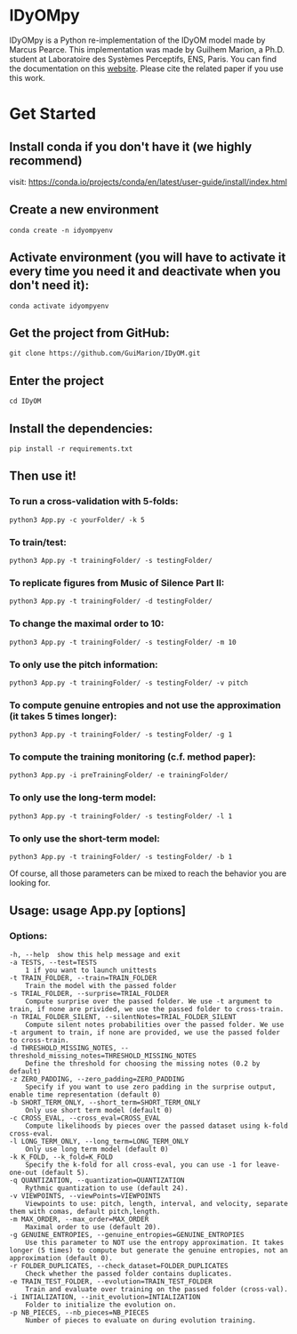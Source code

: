 # IDyOMpy
IDyOMpy is a Python re-implementation of the IDyOM model made by Marcus Pearce. This implementation was made by Guilhem Marion, a Ph.D. student at Laboratoire des Systèmes Perceptifs, ENS, Paris. You can find the documentation on this [website](http://guimarion.github.io/IDyOMpy). Please cite the related paper if you use this work.

# Get Started
    
## Install conda if you don't have it (we highly recommend)

visit: https://conda.io/projects/conda/en/latest/user-guide/install/index.html

## Create a new environment

    conda create -n idyompyenv
## Activate environment (you will have to activate it every time you need it and deactivate when you don't need it):

    conda activate idyompyenv
    
## Get the project from GitHub:

    git clone https://github.com/GuiMarion/IDyOM.git

## Enter the project

    cd IDyOM

## Install the dependencies:

    pip install -r requirements.txt

## Then use it!

### To run a cross-validation with 5-folds:
    python3 App.py -c yourFolder/ -k 5
### To train/test:
    python3 App.py -t trainingFolder/ -s testingFolder/
### To replicate figures from Music of Silence Part II:
    python3 App.py -t trainingFolder/ -d testingFolder/
### To change the maximal order to 10:
    python3 App.py -t trainingFolder/ -s testingFolder/ -m 10
### To only use the pitch information:
    python3 App.py -t trainingFolder/ -s testingFolder/ -v pitch
### To compute genuine entropies and not use the approximation (it takes 5 times longer):
    python3 App.py -t trainingFolder/ -s testingFolder/ -g 1
### To compute the training monitoring (c.f. method paper):
    python3 App.py -i preTrainingFolder/ -e trainingFolder/
### To only use the long-term model:
    python3 App.py -t trainingFolder/ -s testingFolder/ -l 1
### To only use the short-term model:
    python3 App.py -t trainingFolder/ -s testingFolder/ -b 1

Of course, all those parameters can be mixed to reach the behavior you are looking for.

## Usage: usage App.py [options]

### Options:
    -h, --help 	show this help message and exit
    -a TESTS, --test=TESTS
     	1 if you want to launch unittests
    -t TRAIN_FOLDER, --train=TRAIN_FOLDER
     	Train the model with the passed folder
    -s TRIAL_FOLDER, --surprise=TRIAL_FOLDER
     	Compute surprise over the passed folder. We use -t argument to train, if none are privided, we use the passed folder to cross-train.
    -n TRIAL_FOLDER_SILENT, --silentNotes=TRIAL_FOLDER_SILENT
     	Compute silent notes probabilities over the passed folder. We use -t argument to train, if none are provided, we use the passed folder to cross-train.
    -d THRESHOLD_MISSING_NOTES, --threshold_missing_notes=THRESHOLD_MISSING_NOTES
     	Define the threshold for choosing the missing notes (0.2 by default)
    -z ZERO_PADDING, --zero_padding=ZERO_PADDING
     	Specify if you want to use zero padding in the surprise output, enable time representation (default 0)
    -b SHORT_TERM_ONLY, --short_term=SHORT_TERM_ONLY
     	Only use short term model (default 0)
    -c CROSS_EVAL, --cross_eval=CROSS_EVAL
     	Compute likelihoods by pieces over the passed dataset using k-fold cross-eval.
    -l LONG_TERM_ONLY, --long_term=LONG_TERM_ONLY
     	Only use long term model (default 0)
    -k K_FOLD, --k_fold=K_FOLD
     	Specify the k-fold for all cross-eval, you can use -1 for leave-one-out (default 5).
    -q QUANTIZATION, --quantization=QUANTIZATION
     	Rythmic quantization to use (default 24).
    -v VIEWPOINTS, --viewPoints=VIEWPOINTS
     	Viewpoints to use: pitch, length, interval, and velocity, separate them with comas, default pitch,length.
    -m MAX_ORDER, --max_order=MAX_ORDER
     	Maximal order to use (default 20).
    -g GENUINE_ENTROPIES, --genuine_entropies=GENUINE_ENTROPIES
     	Use this parameter to NOT use the entropy approximation. It takes longer (5 times) to compute but generate the genuine entropies, not an approximation (default 0).
    -r FOLDER_DUPLICATES, --check_dataset=FOLDER_DUPLICATES
     	Check whether the passed folder contains duplicates.
    -e TRAIN_TEST_FOLDER, --evolution=TRAIN_TEST_FOLDER
     	Train and evaluate over training on the passed folder (cross-val).
    -i INTIALIZATION, --init_evolution=INTIALIZATION
     	Folder to initialize the evolution on.
    -p NB_PIECES, --nb_pieces=NB_PIECES
     	Number of pieces to evaluate on during evolution training.
